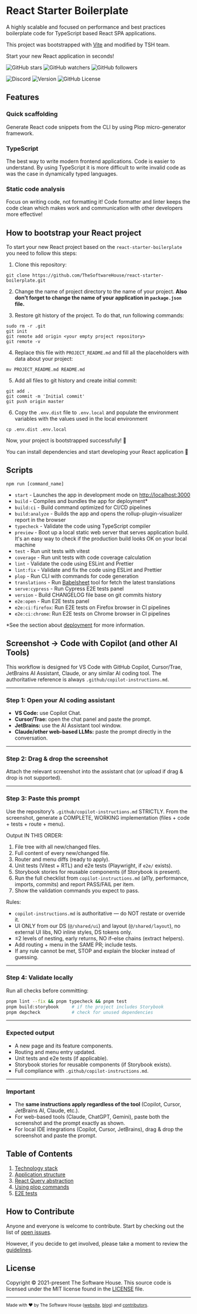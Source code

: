 <p align="center">
 <img src=".github/images/react-starter.svg" alt="" />
</p>

# React Starter Boilerplate

A highly scalable and focused on performance and best practices boilerplate code for TypeScript based React SPA
applications.

This project was bootstrapped with [Vite](https://github.com/vitejs/vite) and modified by TSH team.

Start your new React application in seconds!

![GitHub stars](https://img.shields.io/github/stars/TheSoftwareHouse/react-starter-boilerplate?style=social)
![GitHub watchers](https://img.shields.io/github/watchers/TheSoftwareHouse/react-starter-boilerplate?style=social)
![GitHub followers](https://img.shields.io/github/followers/TheSoftwareHouse?style=social)

![Discord](https://img.shields.io/discord/955763210420649995)
![Version](https://img.shields.io/github/package-json/v/TheSoftwareHouse/react-starter-boilerplate)
![GitHub License](https://img.shields.io/github/license/TheSoftwareHouse/react-starter-boilerplate)

## Features

### Quick scaffolding

Generate React code snippets from the CLI by using Plop micro-generator framework.

### TypeScript

The best way to write modern frontend applications. Code is easier to understand. By using TypeScript it is more
difficult to write invalid code as was the case in dynamically typed languages.

### Static code analysis

Focus on writing code, not formatting it! Code formatter and linter keeps the code clean which makes work and
communication with other developers more effective!

## How to bootstrap your React project

To start your new React project based on the `react-starter-boilerplate` you need to follow this steps:

1. Clone this repository:

```shell
git clone https://github.com/TheSoftwareHouse/react-starter-boilerplate.git
```

2. Change the name of project directory to the name of your project.
   **Also don't forget to change the name of your application in `package.json` file.**

3. Restore git history of the project. To do that, run following commands:

```shell
sudo rm -r .git
git init
git remote add origin <your empty project repository>
git remote -v
```

4. Replace this file with `PROJECT_README.md` and fill all the placeholders with data about your project:

```shell
mv PROJECT_README.md README.md
```

5. Add all files to git history and create initial commit:

```shell
git add .
git commit -m 'Initial commit'
git push origin master
```

6. Copy the `.env.dist` file to `.env.local` and populate the environment variables with the values used in the local
   environment

```shell
cp .env.dist .env.local
```

Now, your project is bootstrapped successfully! 🎉

You can install dependencies and start developing your React application 🚀

## Scripts

```shell
npm run [command_name]
```

- `start` - Launches the app in development mode on [http://localhost:3000](http://localhost:3000)
- `build` - Compiles and bundles the app for deployment*
- `build:ci` - Build command optimized for CI/CD pipelines
- `build:analyze` - Builds the app and opens the rollup-plugin-visualizer report in the browser
- `typecheck` - Validate the code using TypeScript compiler
- `preview` - Boot up a local static web server that serves application build. It's an easy way to check if the
  production build looks OK on your local machine
- `test` - Run unit tests with vitest
- `coverage` - Run unit tests with code coverage calculation
- `lint` - Validate the code using ESLint and Prettier
- `lint:fix` - Validate and fix the code using ESLint and Prettier
- `plop` - Run CLI with commands for code generation
- `translations` - Run [Babelsheet](https://github.com/TheSoftwareHouse/babelsheet2) tool for fetch the latest
  translations
- `serve:cypress` - Run Cypress E2E tests panel
- `version` - Build CHANGELOG file base on git commits history
- `e2e:open` - Run E2E tests panel
- `e2e:ci:firefox`: Run E2E tests on Firefox browser in CI pipelines
- `e2e:ci:chrome`: Run E2E tests on Chrome browser in CI pipelines

*See the section about [deployment](https://vitejs.dev/guide/static-deploy.html) for more information.


## Screenshot → Code with Copilot (and other AI Tools)

This workflow is designed for VS Code with GitHub Copilot, Cursor/Trae, JetBrains AI Assistant, Claude, or any similar AI coding tool.
The authoritative reference is always `.github/copilot-instructions.md`.

---

### Step 1: Open your AI coding assistant
- **VS Code:** use Copilot Chat.
- **Cursor/Trae:** open the chat panel and paste the prompt.
- **JetBrains:** use the AI Assistant tool window.
- **Claude/other web-based LLMs:** paste the prompt directly in the conversation.

---

### Step 2: Drag & drop the screenshot
Attach the relevant screenshot into the assistant chat (or upload if drag & drop is not supported).

---

### Step 3: Paste this prompt

Use the repository’s `.github/copilot-instructions.md` STRICTLY.
From the screenshot, generate a COMPLETE, WORKING implementation (files + code + tests + route + menu).

Output IN THIS ORDER:

1. File tree with all new/changed files.
2. Full content of every new/changed file.
3. Router and menu diffs (ready to apply).
4. Unit tests (Vitest + RTL) and e2e tests (Playwright, if `e2e/` exists).
5. Storybook stories for reusable components (if Storybook is present).
6. Run the full checklist from `copilot-instructions.md` (a11y, performance, imports, commits) and report PASS/FAIL per item.
7. Show the validation commands you expect to pass.

Rules:

* `copilot-instructions.md` is authoritative — do NOT restate or override it.
* UI ONLY from our DS (`@/shared/ui`) and layout (`@/shared/layout`), no external UI libs, NO inline styles, DS tokens only.
* ≤2 levels of nesting, early returns, NO if–else chains (extract helpers).
* Add routing + menu in the SAME PR; include tests.
* If any rule cannot be met, STOP and explain the blocker instead of guessing.

---

### Step 4: Validate locally
Run all checks before committing:

```bash
pnpm lint --fix && pnpm typecheck && pnpm test
pnpm build:storybook     # if the project includes Storybook
pnpm depcheck            # check for unused dependencies
````

---

### Expected output

* A new page and its feature components.
* Routing and menu entry updated.
* Unit tests and e2e tests (if applicable).
* Storybook stories for reusable components (if Storybook exists).
* Full compliance with `.github/copilot-instructions.md`.

---

### Important

* The **same instructions apply regardless of the tool** (Copilot, Cursor, JetBrains AI, Claude, etc.).
* For web-based tools (Claude, ChatGPT, Gemini), paste both the screenshot and the prompt exactly as shown.
* For local IDE integrations (Copilot, Cursor, JetBrains), drag & drop the screenshot and paste the prompt.



## Table of Contents

1. [Technology stack](/docs/01-technology-stack.md)
2. [Application structure](/docs/02-application-structure.md)
3. [React Query abstraction](/docs/03-react-query-abstraction.md)
4. [Using plop commands](/docs/04-using-plop-commands.md)
5. [E2E tests](/docs/05-e2e-tests.md)

## How to Contribute

Anyone and everyone is welcome to contribute. Start by checking out the list
of [open issues](https://github.com/TheSoftwareHouse/react-starter-boilerplate/issues).

However, if you decide to get involved, please take a moment to review the [guidelines](CONTRIBUTING.md).

## License

Copyright © 2021-present The Software House. This source code is licensed under the MIT license found in the
[LICENSE](LICENSE.md) file.

---
<sup>
Made with ♥ by The Software House (<a href="https://tsh.io">website</a>, <a href="https://tsh.io/blog">blog</a>)
and <a href="https://github.com/TheSoftwareHouse/react-starter-boilerplate/graphs/contributors">contributors</a>.
</sup>
